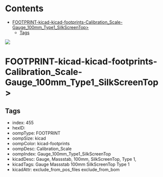 



Contents
========

* [FOOTPRINT-kicad-kicad-footprints-Calibration_Scale-Gauge_100mm_Type1_SilkScreenTop>](#footprint-kicad-kicad-footprints-calibration_scale-gauge_100mm_type1_silkscreentop)
	* [Tags](#tags)
  
![][im]
# FOOTPRINT-kicad-kicad-footprints-Calibration_Scale-Gauge_100mm_Type1_SilkScreenTop>

## Tags

- index: 455
- hexID: 
- oompType: FOOTPRINT
- oompSize: kicad
- oompColor: kicad-footprints
- oompDesc: Calibration_Scale
- oompIndex: Gauge_100mm_Type1_SilkScreenTop
- kicadDesc: Gauge, Massstab, 100mm, SilkScreenTop, Type 1,
- kicadTags: Gauge Massstab 100mm SilkScreenTop Type 1
- kicadAttr: exclude_from_pos_files exclude_from_bom



[im]: image.png
